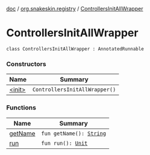 [doc](../../index.md) / [org.snakeskin.registry](../index.md) / [ControllersInitAllWrapper](./index.md)

# ControllersInitAllWrapper

`class ControllersInitAllWrapper : AnnotatedRunnable`

### Constructors

| Name | Summary |
|---|---|
| [&lt;init&gt;](-init-.md) | `ControllersInitAllWrapper()` |

### Functions

| Name | Summary |
|---|---|
| [getName](get-name.md) | `fun getName(): `[`String`](https://kotlinlang.org/api/latest/jvm/stdlib/kotlin/-string/index.html) |
| [run](run.md) | `fun run(): `[`Unit`](https://kotlinlang.org/api/latest/jvm/stdlib/kotlin/-unit/index.html) |
